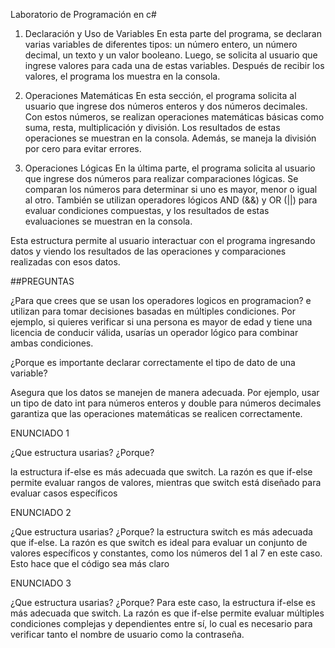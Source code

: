 Laboratorio de Programación en c#
1. Declaración y Uso de Variables
En esta parte del programa, se declaran varias variables de diferentes tipos: un número entero, un número decimal, un texto y un valor booleano. Luego, se solicita al usuario que ingrese valores para cada una de estas variables. Después de recibir los valores, el programa los muestra en la consola.

2. Operaciones Matemáticas
En esta sección, el programa solicita al usuario que ingrese dos números enteros y dos números decimales. Con estos números, se realizan operaciones matemáticas básicas como suma, resta, multiplicación y división. Los resultados de estas operaciones se muestran en la consola. Además, se maneja la división por cero para evitar errores.

3. Operaciones Lógicas
En la última parte, el programa solicita al usuario que ingrese dos números para realizar comparaciones lógicas. Se comparan los números para determinar si uno es mayor, menor o igual al otro. También se utilizan operadores lógicos AND (&&) y OR (||) para evaluar condiciones compuestas, y los resultados de estas evaluaciones se muestran en la consola.

Esta estructura permite al usuario interactuar con el programa ingresando datos y viendo los resultados de las operaciones y comparaciones realizadas con esos datos.

##PREGUNTAS

¿Para que crees que se usan los operadores logicos en programacion?
e utilizan para tomar decisiones basadas en múltiples condiciones.
Por ejemplo, si quieres verificar si una persona es mayor de edad y 
tiene una licencia de conducir válida, usarías un operador lógico para 
combinar ambas condiciones. 

¿Porque es importante declarar  correctamente el tipo de dato de una variable?

 Asegura que los datos se manejen de manera adecuada. Por ejemplo, usar un tipo de
 dato int para números enteros y double para números decimales garantiza que las 
 operaciones matemáticas se realicen correctamente.

  ENUNCIADO 1 

  ¿Que estructura usarias? ¿Porque? 

 la estructura if-else es más adecuada que switch.
 La razón es que if-else permite evaluar rangos de 
 valores, mientras que switch está diseñado para evaluar 
 casos específicos

 
  ENUNCIADO 2

  ¿Que estructura usarias? ¿Porque? 
 la estructura switch es más adecuada que if-else. 
 La razón es que switch es ideal para evaluar un 
 conjunto de valores específicos y constantes, 
 como los números del 1 al 7 en este caso. Esto
 hace que el código sea más claro 

 
 
  ENUNCIADO 3

  ¿Que estructura usarias? ¿Porque? 
  Para este caso, la estructura if-else es
  más adecuada que switch. La razón es que 
  if-else permite evaluar múltiples condiciones 
  complejas y dependientes entre sí, lo cual 
  es necesario para verificar tanto el nombre de 
  usuario como la contraseña.
